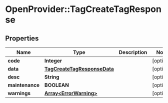 # OpenProvider::TagCreateTagResponse

## Properties
Name | Type | Description | Notes
------------ | ------------- | ------------- | -------------
**code** | **Integer** |  | [optional] 
**data** | [**TagCreateTagResponseData**](TagCreateTagResponseData.md) |  | [optional] 
**desc** | **String** |  | [optional] 
**maintenance** | **BOOLEAN** |  | [optional] 
**warnings** | [**Array&lt;ErrorWarning&gt;**](ErrorWarning.md) |  | [optional] 

